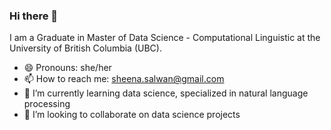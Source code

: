 ### Hi there 👋

I am a Graduate in Master of Data Science - Computational Linguistic at the University of British Columbia (UBC).

- 😄 Pronouns: she/her
- 📫 How to reach me: sheena.salwan@gmail.com
- 🌱 I’m currently learning data science, specialized in natural language processing
- 👯 I’m looking to collaborate on data science projects
<!--
**sheenasalwan/sheenasalwan** is a ✨ _special_ ✨ repository because its `README.md` (this file) appears on your GitHub profile.

Here are some ideas to get you started:

- 🔭 I’m currently working on ...
- 🌱 I’m currently learning ...
- 👯 I’m looking to collaborate on ...
- 🤔 I’m looking for help with ...
- 💬 Ask me about ...
- 📫 How to reach me: ...
- 😄 Pronouns: ...
- ⚡ Fun fact: ...
-->
